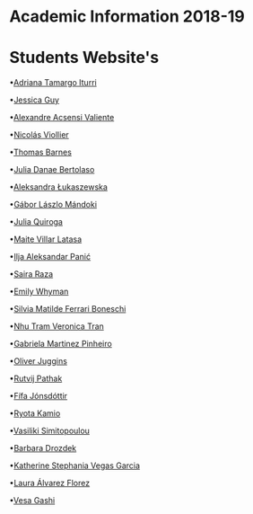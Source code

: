 Academic Information 2018-19
======================

# Students Website's

•[Adriana Tamargo Iturri](https://mdef.gitlab.io/2018/adriana.tamargo/)

•[Jessica Guy](https://mdef.gitlab.io/jessica.guy/)

•[Alexandre Acsensi Valiente](https://mdef.gitlab.io/2018/alexandre.acsensi/)

•[Nicolás Viollier](https://mdef.gitlab.io/2018/nicolas.viollier/)

•[Thomas Barnes](https://mdef.gitlab.io/2018/thomas.barnes/)

•[Julia Danae Bertolaso](https://mdef.gitlab.io/2018/julia.danae/)

•[Aleksandra Łukaszewska](https://mdef.gitlab.io/2018/ola.lukaszewska/)

•[Gábor Lászlo Mándoki](https://mdef.gitlab.io/2018/gabor.mandoki/)

•[Julia Quiroga](https://mdef.gitlab.io/2018/julia.quiroga/)

•[Maite Villar Latasa](https://mdef.gitlab.io/2018/maite.villar/)

•[Ilja Aleksandar Panić](https://mdef.gitlab.io/2018/ilja.panic/)

•[Saira Raza](https://mdef.gitlab.io/2018/saira.raza/)

•[Emily Whyman](https://mdef.gitlab.io/2018/emily.whyman/)

•[Silvia Matilde Ferrari Boneschi](https://mdef.gitlab.io/2018/silvia.ferrari/)

•[Nhu Tram Veronica Tran](https://mdef.gitlab.io/2018/veronica.tran/)

•[Gabriela Martinez Pinheiro](https://mdef.gitlab.io/2018/gabriela.martinez/)

•[Oliver Juggins](https://mdef.gitlab.io/2018/oliver.juggins/)

•[Rutvij Pathak](https://mdef.gitlab.io/2018/rutvij.pathak/)

•[Fífa Jónsdóttir](https://mdef.gitlab.io/2018/fifa.jonsdottir/)

•[Ryota Kamio](https://mdef.gitlab.io/2018/ryota.kamio/)

•[Vasiliki Simitopoulou](https://mdef.gitlab.io/2018/vasiliki.simitopoulou/)

•[Barbara Drozdek](https://mdef.gitlab.io/2018/barbara.drozdek/)

•[Katherine Stephania Vegas Garcia](https://mdef.gitlab.io/2018/katherine.vegas/)

•[Laura Álvarez Florez](https://mdef.gitlab.io/2018/laura.alvarez/)

•[Vesa Gashi](https://mdef.gitlab.io/2018/vesa.gashi/)
